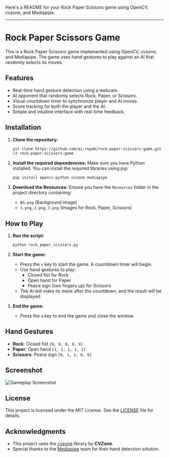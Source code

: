 Here's a README for your Rock Paper Scissors game using OpenCV, cvzone, and Mediapipe:

---

# Rock Paper Scissors Game

This is a Rock Paper Scissors game implemented using OpenCV, cvzone, and Mediapipe. The game uses hand gestures to play against an AI that randomly selects its moves. 

## Features

- Real-time hand gesture detection using a webcam.
- AI opponent that randomly selects Rock, Paper, or Scissors.
- Visual countdown timer to synchronize player and AI moves.
- Score tracking for both the player and the AI.
- Simple and intuitive interface with real-time feedback.

## Installation

1. **Clone the repository:**
   ```bash
   git clone https://github.com/ai-rupak/rock-paper-scissors-game.git
   cd rock-paper-scissors-game
   ```

2. **Install the required dependencies:**
   Make sure you have Python installed. You can install the required libraries using pip:
   ```bash
   pip install opencv-python cvzone mediapipe
   ```

3. **Download the Resources:**
   Ensure you have the `Resources` folder in the project directory containing:
   - `BG.png` (Background image)
   - `1.png`, `2.png`, `3.png` (Images for Rock, Paper, Scissors)

## How to Play

1. **Run the script:**
   ```bash
   python rock_paper_scissors.py
   ```

2. **Start the game:**
   - Press the `s` key to start the game. A countdown timer will begin.
   - Use hand gestures to play:
     - Closed fist for Rock
     - Open hand for Paper
     - Peace sign (two fingers up) for Scissors
   - The AI will make its move after the countdown, and the result will be displayed.

3. **End the game:**
   - Press the `a` key to end the game and close the window.

## Hand Gestures

- **Rock**: Closed fist `[0, 0, 0, 0, 0]`
- **Paper**: Open hand `[1, 1, 1, 1, 1]`
- **Scissors**: Peace sign `[0, 1, 1, 0, 0]`

## Screenshot

![Gameplay Screenshot](./Resources/screenshot.png)

## License

This project is licensed under the MIT License. See the [LICENSE](LICENSE) file for details.

## Acknowledgments

- This project uses the [cvzone](https://github.com/cvzone/cvzone) library by **CVZone**.
- Special thanks to the [Mediapipe](https://mediapipe.dev/) team for their hand detection solution.


